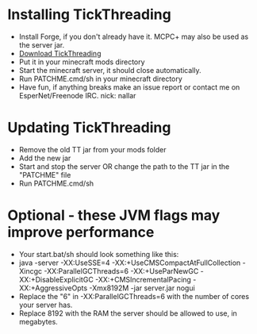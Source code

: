 Installing TickThreading
==========

- Install Forge, if you don't already have it. MCPC+ may also be used as the server jar.
- [Download TickThreading](http://nallar.me/buildservice/job/TickThreading/lastSuccessfulBuild/artifact/target/)
- Put it in your minecraft mods directory
- Start the minecraft server, it should close automatically.
- Run PATCHME.cmd/sh in your minecraft directory
- Have fun, if anything breaks make an issue report or contact me on EsperNet/Freenode IRC. nick: nallar

Updating TickThreading
==========

- Remove the old TT jar from your mods folder
- Add the new jar
- Start and stop the server OR change the path to the TT jar in the "PATCHME" file
- Run PATCHME.cmd/sh

Optional - these JVM flags may improve performance
==========

- Your start.bat/sh should look something like this:
- java -server -XX:UseSSE=4 -XX:+UseCMSCompactAtFullCollection -Xincgc -XX:ParallelGCThreads=6 -XX:+UseParNewGC -XX:+DisableExplicitGC -XX:+CMSIncrementalPacing -XX:+AggressiveOpts -Xmx8192M -jar server.jar nogui
- Replace the "6" in -XX:ParallelGCThreads=6 with the number of cores your server has.
- Replace 8192 with the RAM the server should be allowed to use, in megabytes.
